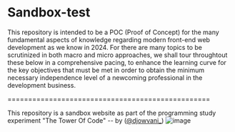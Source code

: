 # Sandbox-test

This repository is intended to be a POC (Proof of Concept) for the many fundamental aspects of knowledge regarding modern front-end web development as we know in 2024.
For there are many topics to be scrutinized in both macro and micro approaches, we shall tour throughtout these below in a comprehensive pacing, to enhance the learning curve for the key objectives that must be met in order to obtain the minimum necessary independence level of a newcoming professional in the development business.

=================================================

This repository is a sandbox website as part of the programming study experiment "The Tower Of Code" -- by ([@djowvani_](https://github.com/djowvani))
![image](https://github.com/Ramonny/sandbox-test/assets/31111949/f3b2cf24-55a8-46b2-bad0-d248686d4b0a)
